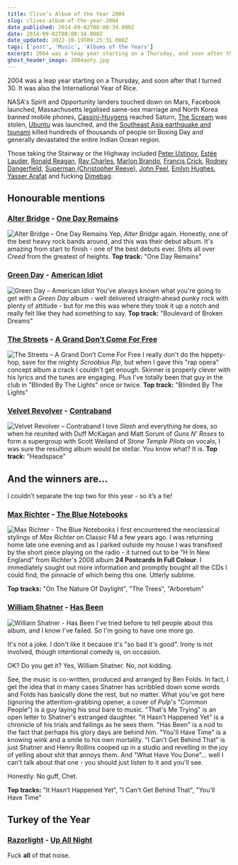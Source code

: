 ```yaml
---
title: Clive’s Album of the Year 2004
slug: clives-album-of-the-year-2004
date_published: 2014-09-02T08:00:34.000Z
date: 2014-09-02T08:00:34.000Z
date_updated: 2022-10-19T09:25:31.000Z
tags: ['post', 'Music', 'Albums of the Years']
excerpt: 2004 was a leap year starting on a Thursday, and soon after that I turned 30. It was also the International Year of Rice.
ghost_header_image: 2004aoty.jpg
---
```


2004 was a leap year starting on a Thursday, and soon after that I turned 30. It was also the International Year of Rice.

NASA's Spirit and Opportunity landers touched down on Mars, Facebook launched, Massachusetts legalised same-sex marriage and North Korea banned mobile phones, [Cassini-Huygens](http://en.wikipedia.org/wiki/Cassini%E2%80%93Huygens) reached Saturn, [The Scream](http://en.wikipedia.org/wiki/The_Scream) was stolen, [Ubuntu](http://en.wikipedia.org/wiki/Ubuntu_(operating_system)) was launched, and the [Southeast Asia earthquake and tsunami](http://en.wikipedia.org/wiki/2004_Indian_Ocean_earthquake_and_tsunami) killed hundreds of thousands of people on Boxing Day and generally devastated the entire Indian Ocean region.

Those taking the Stairway or the Highway included [Peter Ustinov](http://en.wikipedia.org/wiki/Peter_Ustinov), [Estée Lauder](http://en.wikipedia.org/wiki/Est%C3%A9e_Lauder_(person)), [Ronald Reagan](http://en.wikipedia.org/wiki/Ronald_Reagan), [Ray Charles](http://en.wikipedia.org/wiki/Ray_Charles), [Marlon Brando](http://en.wikipedia.org/wiki/Marlon_Brando), [Francis Crick](http://en.wikipedia.org/wiki/Francis_Crick), [Rodney Dangerfield](http://en.wikipedia.org/wiki/Rodney_Dangerfield), [Superman (Christopher Reeve)](http://en.wikipedia.org/wiki/Christopher_Reeve), [John Peel](http://en.wikipedia.org/wiki/John_Peel), [Emlyn Hughes](http://en.wikipedia.org/wiki/Emlyn_Hughes), [Yasser Arafat](http://en.wikipedia.org/wiki/Yasser_Arafat) and fucking [Dimebag](http://en.wikipedia.org/wiki/Dimebag_Darrell).

## Honourable mentions

### [Alter Bridge](http://www.alterbridge.com/) - [One Day Remains](http://www.amazon.co.uk/One-Day-Remains-Alter-Bridge/dp/B002LK0XIG/)

![Alter Bridge – One Day Remains](/public/images/2020/06/alter-bridge_one-day-remains.jpg) Yep, *Alter Bridge* again. Honestly, one of the best heavy rock bands around, and this was their debut album. It's amazing from start to finish - one of the best debuts ever. Shits all over *Creed* from the greatest of heights. **Top track:** "One Day Remains"

### [Green Day](http://www.greenday.com/) - [American Idiot](http://www.amazon.co.uk/American-Idiot-Green-Day/dp/B0002OERI0/)

![Green Day – American Idiot](/public/images/2020/06/green-day_american-idiot.jpg) You've always known what you're going to get with a *Green Day* album - well delivered straight-ahead punky rock with plenty of attitude - but for me this was where they took it up a notch and really felt like they had something to say. **Top track:** "Boulevard of Broken Dreams"

### [The Streets](http://the-streets.co.uk/) - [A Grand Don’t Come For Free](http://www.amazon.co.uk/Grand-Dont-Come-For-Free/dp/B0001XARU4/)

![The Streets – A Grand Don’t Come For Free](/public/images/2020/06/the-streets_a-grand-dont-come-for-free.jpg) I really don't do the hippety-hop, save for the mighty *Scroobius Pip*, but when I gave this "rap opera" concept album a crack I couldn't get enough. Skinner is properly clever with his lyrics and the tunes are engaging. Plus I've totally been that guy in the club in "Blinded By The Lights" once or twice. **Top track:** "Blinded By The Lights"

### [Velvet Revolver](http://www.velvetrevolver.com/) - [Contraband](http://www.amazon.co.uk/Contraband-Velvet-Revolver/dp/B0001Z2Q74/)

![Velvet Revolver – Contraband](/public/images/2020/06/velvet-revolver_contraband.jpg) I love *Slash* and everything he does, so when he reunited with Duff McKagan and Matt Sorum of *Guns N' Roses* to form a supergroup with Scott Weiland of *Stone Temple Pilots* on vocals, I was sure the resulting album would be stellar. You know what? It is. **Top track:** "Headspace"

## And the winners are…

I couldn’t separate the top two for this year - so it’s a tie!

### [Max Richter](http://www.maxrichtermusic.com/) - [The Blue Notebooks](http://www.amazon.co.uk/Blue-Notebooks-Richter-Max-Audio/dp/B00G2IZKU4/)
![Max Richter - The Blue Notebooks](/public/images/2020/06/max-richter_the-blue-notebooks.jpg)
I first encountered the neoclassical stylings of *Max Richter* on Classic FM a few years ago. I was returning home late one evening and as I parked outside my house I was transfixed by the short piece playing on the radio - it turned out to be "H In New England" from Richter's 2008 album **24 Postcards In Full Colour**. I immediately sought out more information and promptly bought all the CDs I could find, the pinnacle of which being this one. Utterly sublime.

**Top tracks:** "On The Nature Of Daylight", "The Trees", "Arboretum"

### [William Shatner](http://www.williamshatner.com/) - [Has Been](http://www.amazon.co.uk/Has-Been-William-Shatner/dp/B0002XK4CO/)
![William Shatner - Has Been](/public/images/2020/06/william-shatner_has-been.jpeg)
I've tried before to tell people about this album, and I know I've failed. So I'm going to have one more go.

It's not a joke. I don't like it because it's "so bad it's good". Irony is not involved, though intentional comedy is, on occasion.

OK? Do you get it? Yes, William Shatner. No, not kidding.

See, the music is co-written, produced and arranged by Ben Folds. In fact, I get the idea that in many cases Shatner has scribbled down some words and Folds has basically done the rest, but no matter. What you've got here (ignoring the attention-grabbing opener, a cover of *Pulp*'s "Common People") is a guy laying his soul bare to music. "That's Me Trying" is an open letter to Shatner's estranged daughter. "It Hasn't Happened Yet" is a chronicle of his trials and failings as he sees them. "Has Been" is a nod to the fact that perhaps his glory days are behind him. "You'll Have Time" is a knowing wink and a smile to his own mortality. "I Can't Get Behind That" is just Shatner and Henry Rollins cooped up in a studio and revelling in the joy of yelling about shit that annoys them. And "What Have You Done"… well I can't talk about that one - you should just listen to it and you'll see.

Honestly. No guff, Chet.

**Top tracks:** "It Hasn’t Happened Yet", "I Can't Get Behind That", "You'll Have Time"

## Turkey of the Year

### [Razorlight](http://www.razorlight.co.uk/) - [Up All Night](http://www.amazon.co.uk/Up-All-Night-Razorlight/dp/B0009353JQ/)

Fuck **all** of that noise.
